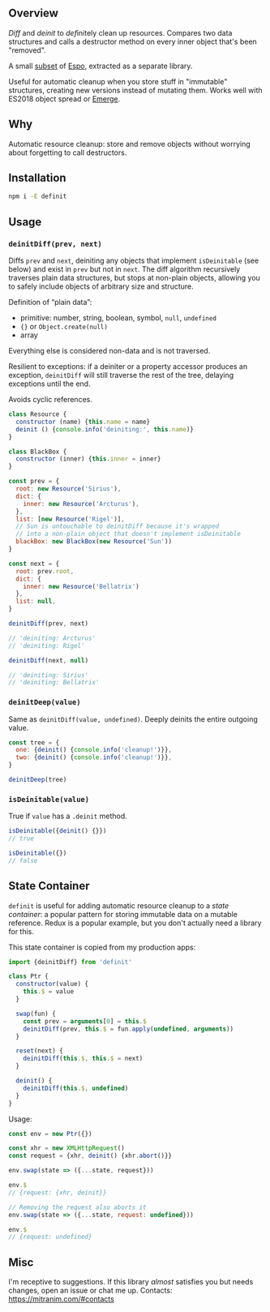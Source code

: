 ## Overview

_Diff_ and _deinit_ to *def*initely clean up resources. Compares two data structures and calls a destructor method on every inner object that's been "removed".

A small [subset](https://mitranim.com/espo/#-deinitdiff-prev-next-) of [Espo](https://mitranim.com/espo/), extracted as a separate library.

Useful for automatic cleanup when you store stuff in "immutable" structures, creating new versions instead of mutating them. Works well with ES2018 object spread or [Emerge](https://github.com/mitranim/emerge).


## Why

Automatic resource cleanup: store and remove objects without worrying about forgetting to call destructors.


## Installation

```sh
npm i -E definit
```


## Usage

### `deinitDiff(prev, next)`

Diffs `prev` and `next`, deiniting any objects that implement `isDeinitable` (see below) and exist in `prev` but not in `next`. The diff algorithm recursively traverses plain data structures, but stops at non-plain objects, allowing you to safely include objects of arbitrary size and structure.

Definition of “plain data”:

* primitive: number, string, boolean, symbol, `null`, `undefined`
* `{}` or `Object.create(null)`
* array

Everything else is considered non-data and is not traversed.

Resilient to exceptions: if a deiniter or a property accessor produces an exception, `deinitDiff` will still traverse the rest of the tree, delaying exceptions until the end.

Avoids cyclic references.

```js
class Resource {
  constructor (name) {this.name = name}
  deinit () {console.info('deiniting:', this.name)}
}

class BlackBox {
  constructor (inner) {this.inner = inner}
}

const prev = {
  root: new Resource('Sirius'),
  dict: {
    inner: new Resource('Arcturus'),
  },
  list: [new Resource('Rigel')],
  // Sun is untouchable to deinitDiff because it's wrapped
  // into a non-plain object that doesn't implement isDeinitable
  blackBox: new BlackBox(new Resource('Sun'))
}

const next = {
  root: prev.root,
  dict: {
    inner: new Resource('Bellatrix')
  },
  list: null,
}

deinitDiff(prev, next)

// 'deiniting: Arcturus'
// 'deiniting: Rigel'

deinitDiff(next, null)

// 'deiniting: Sirius'
// 'deiniting: Bellatrix'
```

### `deinitDeep(value)`

Same as `deinitDiff(value, undefined)`. Deeply deinits the entire outgoing value.

```js
const tree = {
  one: {deinit() {console.info('cleanup!')}},
  two: {deinit() {console.info('cleanup!')}},
}

deinitDeep(tree)
```

### `isDeinitable(value)`

True if `value` has a `.deinit` method.

```js
isDeinitable({deinit() {}})
// true

isDeinitable({})
// false
```


## State Container

`definit` is useful for adding automatic resource cleanup to a _state container_: a popular pattern for storing immutable data on a mutable reference. Redux is a popular example, but you don't actually need a library for this.

This state container is copied from my production apps:

```js
import {deinitDiff} from 'definit'

class Ptr {
  constructor(value) {
    this.$ = value
  }

  swap(fun) {
    const prev = arguments[0] = this.$
    deinitDiff(prev, this.$ = fun.apply(undefined, arguments))
  }

  reset(next) {
    deinitDiff(this.$, this.$ = next)
  }

  deinit() {
    deinitDiff(this.$, undefined)
  }
}
```

Usage:

```js
const env = new Ptr({})

const xhr = new XMLHttpRequest()
const request = {xhr, deinit() {xhr.abort()}}

env.swap(state => ({...state, request}))

env.$
// {request: {xhr, deinit}}

// Removing the request also aborts it
env.swap(state => ({...state, request: undefined}))

env.$
// {request: undefined}
```

## Misc

I'm receptive to suggestions. If this library _almost_ satisfies you but needs changes, open an issue or chat me up. Contacts: https://mitranim.com/#contacts
